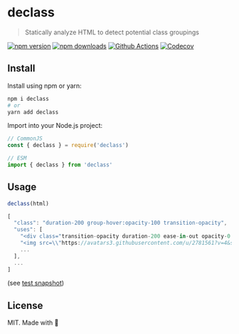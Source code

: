 # declass

> Statically analyze HTML to detect potential class groupings

[![npm version][npm-version-src]][npm-version-href]
[![npm downloads][npm-downloads-src]][npm-downloads-href]
[![Github Actions][github-actions-src]][github-actions-href]
[![Codecov][codecov-src]][codecov-href]

## Install

Install using npm or yarn:

```bash
npm i declass
# or
yarn add declass
```

Import into your Node.js project:

```js
// CommonJS
const { declass } = require('declass')

// ESM
import { declass } from 'declass'
```

## Usage


```ts
declass(html)
```

```js
[
  "class": "duration-200 group-hover:opacity-100 transition-opacity",
  "uses": [
    "<div class="transition-opacity duration-200 ease-in-out opacity-0 group-hover:opacity-100 absolute top-4 right-6 cursor-pointer" data-v-cc3a34da="">",
    "<img src=\\"https://avatars3.githubusercontent.com/u/2781561?v=4&s=24\\" alt=\\"Troy Morehouse\\" width=\\"24\\" height=\\"24\\" class=\\"relative inline-block rounded-full text-white shadow-solid transition-opacity duration-200 opacity-75 group-hover:opacity-100\\" data-v-cc3a34da=\\"\\">",
    ...
  ],
  ...
]
```
(see [test snapshot](./test/__snapshots__/index.test.ts.snap))


## License

MIT. Made with 💖

<!-- Badges -->
[npm-version-src]: https://img.shields.io/npm/v/declass?style=flat-square
[npm-version-href]: https://npmjs.com/package/declass

[npm-downloads-src]: https://img.shields.io/npm/dm/declass?style=flat-square
[npm-downloads-href]: https://npmjs.com/package/declass

[github-actions-src]: https://img.shields.io/github/workflow/status/nuxt-contrib/declass/ci/master?style=flat-square
[github-actions-href]: https://github.com/nuxt-contrib/declass/actions?query=workflow%3Aci

[codecov-src]: https://img.shields.io/codecov/c/gh/nuxt-contrib/declass/master?style=flat-square
[codecov-href]: https://codecov.io/gh/nuxt-contrib/declass
